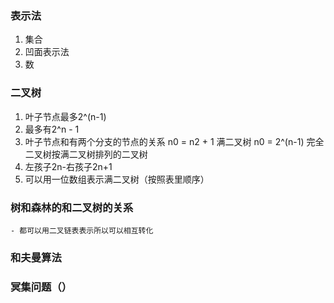 ### 表示法
1. 集合
2. 凹面表示法
3. 数
### 二叉树
1. 叶子节点最多2^(n-1)
2. 最多有2^n - 1
3. 叶子节点和有两个分支的节点的关系 n0 = n2 + 1
满二叉树  n0 = 2^(n-1) 完全二叉树按满二叉树排列的二叉树  
1. 左孩子2n-右孩子2n+1
2. 可以用一位数组表示满二叉树（按照表里顺序）
### 树和森林的和二叉树的关系
    - 都可以用二叉链表表示所以可以相互转化
### 和夫曼算法
### 冥集问题（）